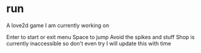 # run
A love2d game I am currently working on

Enter to start or exit menu
Space to jump
Avoid the spikes and stuff
Shop is currently inaccessible so don't even try
I will update this with time
